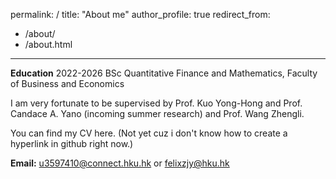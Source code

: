 permalink: /
title: "About me"
author_profile: true
redirect_from: 
  - /about/
  - /about.html
---

**Education**
2022-2026 BSc Quantitative Finance and Mathematics, Faculty of Business and Economics

I am very fortunate to be supervised by Prof. Kuo Yong-Hong and Prof. Candace A. Yano (incoming summer research) and Prof. Wang Zhengli.

You can find my CV here. (Not yet cuz i don't know how to create a hyperlink in github right now.)

**Email:** [u3597410@connect.hku.hk](mailto:u3597410@connect.hku.hk) or [felixzjy@hku.hk](mailto:felixzjy@hku.hk)



<script type="text/javascript" id="mapmyvisitors" src="https://mapmyvisitors.com/map.js?cl=ffffff&w=300&t=tt&d=PJGHYl0CjG8zHjiAFTQLa532eEU8r_LnrpEwdBUvHA8&co=2d78ad&cmo=3acc3a&cmn=ff5353&ct=ffffff"></script>
